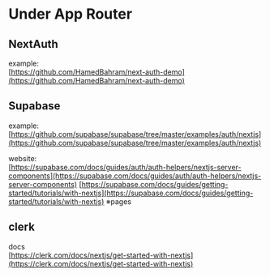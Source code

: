 # Under App Router

## NextAuth

example:  
[https://github.com/HamedBahram/next-auth-demo](https://github.com/HamedBahram/next-auth-demo)

## Supabase

example:  
[https://github.com/supabase/supabase/tree/master/examples/auth/nextjs](https://github.com/supabase/supabase/tree/master/examples/auth/nextjs)

website:  
[https://supabase.com/docs/guides/auth/auth-helpers/nextjs-server-components](https://supabase.com/docs/guides/auth/auth-helpers/nextjs-server-components)
[https://supabase.com/docs/guides/getting-started/tutorials/with-nextjs](https://supabase.com/docs/guides/getting-started/tutorials/with-nextjs) ※pages

## clerk

docs  
[https://clerk.com/docs/nextjs/get-started-with-nextjs](https://clerk.com/docs/nextjs/get-started-with-nextjs)

